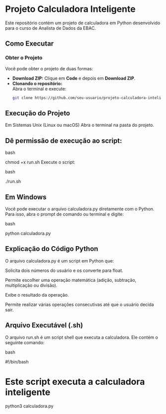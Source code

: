 # Projeto Calculadora Inteligente

Este repositório contém um projeto de calculadora em Python desenvolvido para o curso de Analista de Dados da EBAC.

## Como Executar

### Obter o Projeto
Você pode obter o projeto de duas formas:
- **Download ZIP:** Clique em **Code** e depois em **Download ZIP**.
- **Clonando o repositório:**  
  Abra o terminal e execute:
  ```bash
  git clone https://github.com/seu-usuario/projeto-calculadora-inteligente.git
  
## Execução do Projeto
Em Sistemas Unix (Linux ou macOS)
Abra o terminal na pasta do projeto.

## Dê permissão de execução ao script:

bash

chmod +x run.sh
Execute o script:

bash

./run.sh

## Em Windows
Você pode executar o arquivo calculadora.py diretamente com o Python. Para isso, abra o prompt de comando ou terminal e digite:

bash

python calculadora.py

## Explicação do Código Python
O arquivo calculadora.py é um script em Python que:

Solicita dois números do usuário e os converte para float.

Permite escolher uma operação matemática (adição, subtração, multiplicação ou divisão).

Exibe o resultado da operação.

Permite realizar várias operações consecutivas até que o usuário decida sair.

## Arquivo Executável (.sh)
O arquivo run.sh é um script shell que executa a calculadora. Ele contém o seguinte comando:

bash

#!/bin/bash
# Este script executa a calculadora inteligente
python3 calculadora.py

